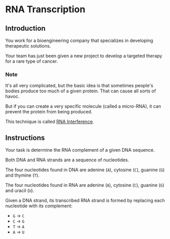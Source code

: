 # RNA Transcription

## Introduction

You work for a bioengineering company that specializes in developing therapeutic solutions.

Your team has just been given a new project to develop a targeted therapy for a rare type of cancer.

### Note

It's all very complicated, but the basic idea is that sometimes people's bodies produce too much of a given protein. That can cause all sorts of havoc.

But if you can create a very specific molecule (called a micro-RNA), it can prevent the protein from being produced.

This technique is called [RNA Interference](https://admin.acceleratingscience.com/ask-a-scientist/what-is-rnai/).

## Instructions

Your task is determine the RNA complement of a given DNA sequence.

Both DNA and RNA strands are a sequence of nucleotides.

The four nucleotides found in DNA are adenine (`A`), cytosine (`C`), guanine (`G`) and thymine (`T`).

The four nucleotides found in RNA are adenine (`A`), cytosine (`C`), guanine (`G`) and uracil (`U`).

Given a DNA strand, its transcribed RNA strand is formed by replacing each nucleotide with its complement:

- `G` -> `C`
- `C` -> `G`
- `T` -> `A`
- `A` -> `U`
